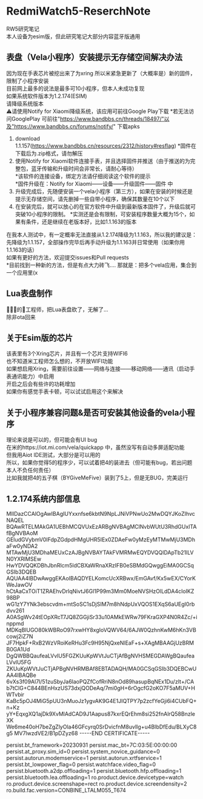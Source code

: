 # RedmiWatch5-ReserchNote
RW5研究笔记  
本人设备为esim版，但此研究笔记大部分内容蓝牙版通用  
## 表盘（Vela小程序）安装提示无存储空间解决办法  
因为现在手表芯片被挖出来了为xring 所以米紧急更新了（大概率是）新的固件，限制了小程序安装  
目前网上最多的说法是最多可10小程序，但本人未成功复现  
如果系统软件版本为1.2.174(ESIM)  
请降级系统版本  
⚠️请使用Notify for Xiaomi降级系统，该应用可前往Google Play下载
*若无法访问GooglePlay 可前往"https://www.bandbbs.cn/threads/18497/"以及"https://www.bandbbs.cn/forums/notify/" 下载apks
1. download 1.1.157(https://www.bandbbs.cn/resources/2312/history#resflag)
      *固件在下载后为.zip格式，请勿解压  
2. 使用Notify for Xiaomi软件连接手表，并且选择固件并推送（由于推送的为完整包，蓝牙传输和升级时间会非常长，请耐心等待）  
   *该软件的连接设备，绑定方法请仔细阅读这个软件的提示  
   *固件升级在：Notify for Xiaomi——设备——升级固件——固件 中  
3. 升级完成后，先随便安装一个vela小程序（第三方），如果在安装的时候还是提示无存储空间，请先删掉一些自带小程序，确保其数量在10个以下
4. 在安装完后，就可以放心的在官方软件中升级到最新版本固件了，升级后就可突破10小程序的限制。
*实测还是会有限制，可安装程序数量大概为15个，如果有条件，还是继续在老版本好，比如1.1.163的版本  

在我本人测试中，有一定概率无法直接从1.2.174降级为1.1.163，所以我的建议是：  
先降级为1.1.157，全部操作完毕后再手动升级为1.1.163并日常使用（如果你用1.1.163的话）  
如果有更好的方法，欢迎提交issues和Pull requests  
*目前找到一种新的方法，但是有点大力砖飞.... 那就是：把多个vela应用，集合到一个应用里(x
##  Lua表盘制作
🐶🐔🌿的🐒工程师，把Lua表盘砍了，无解了...  
除非ota回来  
## 关于Esim版的芯片  
该表里有3个Xring芯片，并且有一个芯片支持WIFI6  
也不知道米工程师怎么想的，不开放WIFI功能  
如果想启用Xring，需要前往设置——网络与连接——移动网络——通讯（启动手表通讯能力）中启用  
开启之后会有些许的功耗增加  
如果你有感觉手表卡顿，可以试试启用这个来解决  
## 关于小程序兼容问题&是否可安装其他设备的vela小程序
理论来说是可以的，但可能会有UI bug  
在米的https://iot.mi.com/vela/quickapp 中，虽然没写有自动多屏适配功能  
但我用Aiot IDE测试，大部分是可以用的  
所以，如果你觉得5的程序少，可以试着把4的装进去（但可能有bug，若出问题本人不负任何责任）  
比如我就把4的五子棋（BYGiveMeFive）装到了5上，但是无BUG，完美运行  
## 1.2.174系统内部信息
MIIDazCCAlOgAwIBAgIUYxxnfse6kbtN9NpLJNiVPNwUo2MwDQYJKoZIhvcNAQEL
BQAwRTELMAkGA1UEBhMCQVUxEzARBgNVBAgMClNvbWUtU3RhdGUxITAfBgNVBAoM
GEludGVybmV0IFdpZGdpdHMgUHR5IEx0ZDAeFw0yMzEyMTMwMjU3MDhaFw0yNDA2
MTAwMjU3MDhaMEUxCzAJBgNVBAYTAkFVMRMwEQYDVQQIDApTb21lLVN0YXRlMSEw
HwYDVQQKDBhJbnRlcm5ldCBXaWRnaXRzIFB0eSBMdGQwggEiMA0GCSqGSIb3DQEB
AQUAA4IBDwAwggEKAoIBAQDYELKomcUcXRBwx/EmGAvf/Kx5wEX/CYorKWeJawOV
hCtAaCxTOiT1ZRAEhvDrlqNivtJ6Gl1P99m3Mm0MoeNVSHzOlLdDA4cIoIKZ98BP
wG1zY7YNk3ebscvdm+mtSoSC1sDjSIM7m8hNdpUxVQOS1EXqS6aUEgI0rbdvv261
A0ASgWv24tEOpXRcT7JQ8ZGGjiSr33u10AMkEWRw79FKraGXP4N0R4Zc/+inppmd
MDKqBlUGO80kWBRoO97rxwHY8xgIoVQWV64/6AJW0QzhnKwM6hKn3VBcowj2iZ7N
JF7HpkF+RxB2WzVRoiKeRHu3Fc9H95NjQxeNlEaF+s+XAgMBAAGjUzBRMB0GA1Ud
DgQWBBQaufeaLVvlU5FGZKUuKpWVtJuCTjAfBgNVHSMEGDAWgBQaufeaLVvlU5FG
ZKUuKpWVtJuCTjAPBgNVHRMBAf8EBTADAQH/MA0GCSqGSIb3DQEBCwUAA4IBAQBe
6vXs3f09Al7l/51zuSbyJa6laoPQZfCofRriN8nOd89hasupBqNEx1Du/zIt+/CA
b7tClG+C844BEnHxzUS73dxjQODeAq/7mi0gH+6rOgcfG2oKO7F5aMUV+HWTvbir
KaBc5pOJ4MiG5pUU3nMuoJz1ygvAK9G4E1JIQTPY7p2zcfYeGji6i4CUbFQ+n+Kz
yY+EqxgXQ1ajDk9XvMlAdCAD9J1Aapus87kxrEQrEhm8si252fnAlrQ58BnzleXK
We6me40oH7beZgZlyOla46GFcyrq0SrDvicfnM8uvlIg+u4BIbDfEdu/BLXyC8g5
MV7lwzdVE2/B1pDZyz68
-----END CERTIFICATE-----


persist.bt_framework=20230931
persist.mac_bt=7C:03:5E:00:00:00
persist.at_proxy.sim_id=0
persist.system_novice_guidance=0
persist.autorun.modemservice=1
persist.autorun.xrtfservice=1
persist.bt_lowpower_flag=0
persist.watchface.video_flag=0
persist.bluetooth.a2dp.offloading=1
persist.bluetooth.hfp.offloading=1
persist.bluetooth.lea.offloading=1
ro.product.device.devicetype=watch
ro.product.device.screenshape=rect
ro.product.device.screendensity=2
ro.build.fac.version=CONBINE_LTALM055_T674
